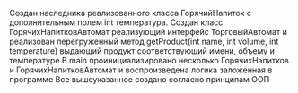 
Создан наследника реализованного класса ГорячийНапиток с дополнительным полем int температура.
Создан класс ГорячихНапитковАвтомат реализующий интерфейс ТорговыйАвтомат и реализован перегруженный метод getProduct(int name, int volume, int temperature) 
выдающий продукт соответствующий имени, объему и температуре
В main проинициализировано несколько ГорячихНапитков и ГорячихНапитковАвтомат и воспроизведена логика заложенная в программе
Все вышеуказанное создано согласно принципам ООП

